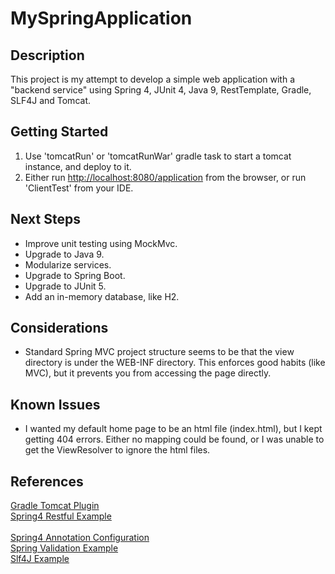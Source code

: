 # MySpringApplication

## Description
This project is my attempt to develop a simple web application with a "backend service" 
using Spring 4, JUnit 4, Java 9, RestTemplate, Gradle, SLF4J and Tomcat.  

## Getting Started
1. Use 'tomcatRun' or 'tomcatRunWar' gradle task to start a tomcat instance, and deploy to it.
2. Either run [http://localhost:8080/application](http://localhost:8080/application) from the
browser, or run 'ClientTest' from your IDE.

## Next Steps
- Improve unit testing using MockMvc.
- Upgrade to Java 9.
- Modularize services.
- Upgrade to Spring Boot.
- Upgrade to JUnit 5.
- Add an in-memory database, like H2.

## Considerations
- Standard Spring MVC project structure seems to be that the view directory is under the 
WEB-INF directory.  This enforces good habits (like MVC), but it prevents you from accessing
the page directly.

## Known Issues
- I wanted my default home page to be an html file (index.html), but I kept getting 404 errors.  Either no mapping could 
be found, or I was unable to get the ViewResolver to ignore the html files. 

## References
[Gradle Tomcat Plugin](https://github.com/bmuschko/gradle-tomcat-plugin)<br/>
[Spring4 Restful Example](https://github.com/viralpatel/spring4-restful-example)<br/>  
[Spring4 Annotation Configuration](http://javacodeimpl.blogspot.com/2017/02/spring-4-annotation-configuration.html)<br/>
[Spring Validation Example](https://www.journaldev.com/2668/spring-validation-example-mvc-validator)<br/>
[Slf4J Example](http://makble.com/gradle-slf4j-integration-example-with-eclipse)<br/>
  

